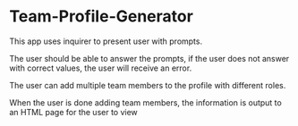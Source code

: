 # Team-Profile-Generator

This app uses inquirer to present user with prompts.

The user should be able to answer the prompts, if the user does not answer with correct values, the user will receive an error.

The user can add multiple team members to the profile with different roles.

When the user is done adding team members, the information is output to an HTML page for the user to view